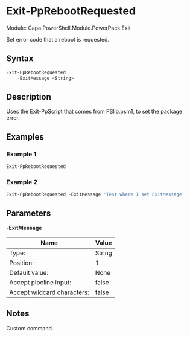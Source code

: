 # Exit-PpRebootRequested
Module: Capa.PowerShell.Module.PowerPack.Exit

Set error code that a reboot is requested.

## Syntax

```powershell
Exit-PpRebootRequested
	-ExitMessage <String>
```

## Description

Uses the Exit-PpScript that comes from PSlib.psm1, to set the package error.

## Examples

### Example 1
```powershell
Exit-PpRebootRequested
```
    
### Example 2
```powershell
Exit-PpRebootRequested -ExitMessage 'Test where I set ExitMessage'
```
    

## Parameters

-**ExitMessage**


| Name | Value |
| ---- | ---- |
| Type: | String |
| Position: | 1 | 
| Default value: | None | 
| Accept pipeline input: | false | 
| Accept wildcard characters: | false | 


## Notes

Custom command.
